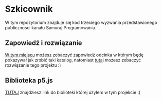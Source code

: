 # Szkicownik

W tym repozytorium znajduje się kod trzeciego wyzwania przedstawionego publiczności kanału Samuraj Programowania.

## Zapowiedź i rozwiązanie

[W tym miejscu](https://youtu.be/h1pIZ8-xL7s) możesz zobaczyć zapowiedź odcinka w którym będę pokazywał jak zrobić taki katalog, natomiast [tutaj](https://www.youtube.com/watch?v=Qw5NqeGDuog) możesz zobaczyć rozwiązanie tego projektu :)

## Biblioteka p5.js

[TUTAJ](https://p5js.org/) znajdziesz link do biblioteki której użyłem w tym projekcie :)
